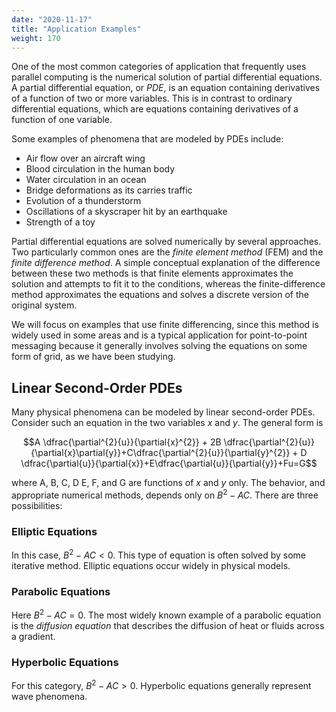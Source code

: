 ```yaml
---
date: "2020-11-17"
title: "Application Examples"
weight: 170
---
```


One of the most common categories of application that frequently uses parallel computing is the numerical solution of partial differential equations. A partial differential equation, or _PDE_, is an equation containing derivatives of a function of two or more variables.  This is in contrast to ordinary differential equations, which are equations containing derivatives of a function of one variable.

Some examples of phenomena that are modeled by PDEs include:
* Air flow over an aircraft wing
* Blood circulation in the human body
* Water circulation in an ocean
* Bridge deformations as its carries traffic
* Evolution of a thunderstorm
* Oscillations of a skyscraper hit by an earthquake
* Strength of a toy

Partial differential equations are solved numerically by several approaches.  Two particularly common ones are the _finite element method_ (FEM) and the _finite difference method_. A simple conceptual explanation of the difference between these two methods is that finite elements approximates the solution and attempts to fit it to the conditions, whereas the finite-difference method approximates the equations and solves a discrete version of the original system.

We will focus on examples that use finite differencing, since this method is widely used in some areas and is a typical application for point-to-point messaging because it generally involves solving the equations on some form of grid, as we have been studying.

## Linear Second-Order PDEs

Many physical phenomena can be modeled by linear second-order PDEs. Consider such an equation in the two variables $x$ and $y$.  The general form is

$$A \dfrac{\partial^{2}{u}}{\partial{x}^{2}} + 2B \dfrac{\partial^{2}{u}}{\partial{x}\partial{y}}+C\dfrac{\partial^{2}{u}}{\partial{y}^{2}} + D \dfrac{\partial{u}}{\partial{x}}+E\dfrac{\partial{u}}{\partial{y}}+Fu=G$$

where A, B, C, D E, F, and G are functions of $x$ and $y$ only. The behavior, and appropriate numerical methods, depends only on $B^2-AC$. There are three possibilities:

### Elliptic Equations

In this case, $B^2-AC \lt 0$. This type of equation is often solved by some iterative method.  Elliptic equations occur widely in physical models.

### Parabolic Equations

Here $B^2-AC = 0$. The most widely known example of a parabolic equation is the _diffusion equation_ that describes the diffusion of heat or fluids across a gradient.

### Hyperbolic Equations

For this category, $B^2-AC \gt 0$.  Hyperbolic equations generally represent wave phenomena. 
